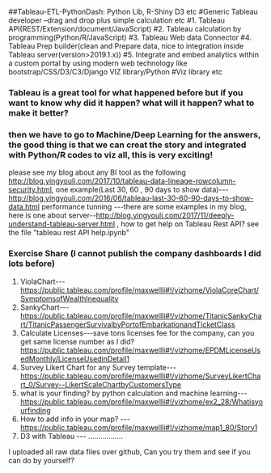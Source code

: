 ##Tableau-ETL-PythonDash: Python Lib, R-Shiny D3 etc
#Generic Tableau developer –drag and drop plus simple calculation etc
#1. Tableau API(REST/Extension/document/JavaScript)
#2. Tableau calculation by programming(Python/R/JavaScript)
#3. Tableau Web data Connector 
#4. Tableau Prep builder(clean and Prepare data, nice to integration inside Tableau server(version>2019.1.x))
#5. Integrate and embed analytics within a custom portal by using modern web technology like bootstrap/CSS/D3/C3/Django VIZ library/Python #Viz library etc 
### Tableau is a great tool for what happened before but if you want to know why did it happen? what will it happen? what to make it better?
### then we have to go to Machine/Deep Learning for the answers, the good thing is that we can creat the story and integrated with Python/R codes to viz all, this is very exciting!



please see my blog about any BI tool as the following
http://blog.yingyouli.com/2017/10/tableau-data-lineage-rowcolumn-security.html, 
one example(Last 30, 60 , 90 days to show data)---http://blog.yingyouli.com/2016/06/tableau-last-30-60-90-days-to-show-data.html
performance tunning ---there are some examples in my blog, here is one about server--http://blog.yingyouli.com/2017/11/deeply-understand-tableau-server.html , how to get help on Tableau Rest API? see the file "tableau rest API help.ipynb"

### Exercise Share (I cannot publish the company dashboards I did lots before)
1. ViolaChart---https://public.tableau.com/profile/maxwellli#!/vizhome/ViolaCoreChart/SymptomsofWealthInequality
2. SankyChart---https://public.tableau.com/profile/maxwellli#!/vizhome/TitanicSankyChart/TitanicPassengerSurvivalbyPortofEmbarkationandTicketClass
3. Calculate Licenses---save tons licenses fee for the company, can you get same license number as I did? https://public.tableau.com/profile/maxwellli#!/vizhome/EPDMLicenseUsedMonthly/LicenseUsedinDetail1
4. Survey Likert Chart for any Survey template---https://public.tableau.com/profile/maxwellli#!/vizhome/SurveyLikertChart_0/Survey--LikertScaleChartbyCustomersType
5. what is your finding? by python calculation and machine learning---https://public.tableau.com/profile/maxwellli#!/vizhome/ex2_28/Whatisyourfinding
6. How to add info in your map? ---https://public.tableau.com/profile/maxwellli#!/vizhome/map1_80/Story1
6. D3 with Tableau ---
.................

I uploaded all raw data files over github, Can you try them and see if you can do by yourself?



